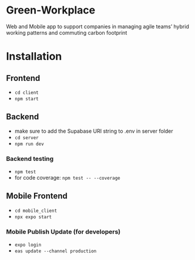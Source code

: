 # Green-Workplace
Web and Mobile app to support companies in managing agile teams’ hybrid working patterns and commuting carbon footprint

# Installation
## Frontend
- `cd client`
- `npm start`

## Backend
- make sure to add the Supabase URI string to .env in server folder
- `cd server`
- `npm run dev`

### Backend testing
- `npm test`
- for code coverage: `npm test -- --coverage`

## Mobile Frontend
- `cd mobile_client`
- `npx expo start`

### Mobile Publish Update (for developers)
- `expo login`
- `eas update --channel production`
